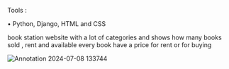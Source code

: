 
Tools :

• Python, Django, HTML and CSS

book station website with a lot of categories and shows how many books sold , rent and available every book have a price for rent or for buying

![Annotation 2024-07-08 133744](https://github.com/AhmedMahmoud107/library/assets/174530989/6e36ddeb-4d06-4f5f-8c2d-e4ab61f95d0f)
